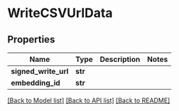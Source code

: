 # WriteCSVUrlData

## Properties
Name | Type | Description | Notes
------------ | ------------- | ------------- | -------------
**signed_write_url** | **str** |  | 
**embedding_id** | **str** |  | 

[[Back to Model list]](../README.md#documentation-for-models) [[Back to API list]](../README.md#documentation-for-api-endpoints) [[Back to README]](../README.md)

